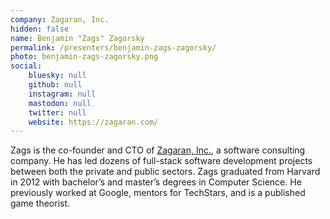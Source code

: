 ```yaml
---
company: Zagaran, Inc.
hidden: false
name: Benjamin "Zags" Zagorsky
permalink: /presenters/benjamin-zags-zagorsky/
photo: benjamin-zags-zagorsky.png
social:
    bluesky: null
    github: null
    instagram: null
    mastodon: null
    twitter: null
    website: https://zagaran.com/
---
```


Zags is the co-founder and CTO of [Zagaran, Inc.](https://zagaran.com), a software consulting company. He has led dozens of full-stack software development projects between both the private and public sectors. Zags graduated from Harvard in 2012 with bachelor’s and master’s degrees in Computer Science. He previously worked at Google, mentors for TechStars, and is a published game theorist.
